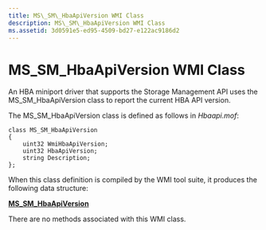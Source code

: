 ```yaml
---
title: MS\_SM\_HbaApiVersion WMI Class
description: MS\_SM\_HbaApiVersion WMI Class
ms.assetid: 3d0591e5-ed95-4509-bd27-e122ac9186d2
---
```


# MS\_SM\_HbaApiVersion WMI Class


An HBA miniport driver that supports the Storage Management API uses the MS\_SM\_HbaApiVersion class to report the current HBA API version.

The MS\_SM\_HbaApiVersion class is defined as follows in *Hbaapi.mof*:

```
class MS_SM_HbaApiVersion
{
    uint32 WmiHbaApiVersion;  
    uint32 HbaApiVersion;  
    string Description;
};
```

When this class definition is compiled by the WMI tool suite, it produces the following data structure:

[**MS\_SM\_HbaApiVersion**](https://msdn.microsoft.com/library/windows/hardware/ff563211)

There are no methods associated with this WMI class.

 

 





